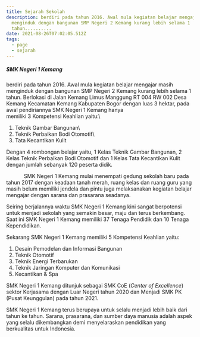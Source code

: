 ```yaml
---
title: Sejarah Sekolah
description: berdiri pada tahun 2016. Awal mula kegiatan belajar mengajar masih
  menginduk dengan bangunan SMP Negeri 2 Kemang kurang lebih selama 1
  tahun..........
date: 2021-08-26T07:02:05.512Z
tags:
  - page
  - sejarah
---
```

##### SMK Negeri 1 Kemang 

berdiri pada tahun 2016. Awal mula kegiatan belajar mengajar masih menginduk dengan bangunan SMP Negeri 2 Kemang kurang lebih selama 1 tahun. Berlokasi di Jalan Kemang Limus Manggung RT 004 RW 002 Desa Kemang Kecamatan Kemang Kabupaten Bogor dengan luas 3 hektar, pada awal pendiriannya SMK Negeri 1 Kemang hanya\
memiliki 3 Kompetensi Keahlian yaitu:\
1. Teknik Gambar Bangunan\
2. Teknik Perbaikan Bodi Otomotif\
3. Tata Kecantikan Kulit

Dengan 4 rombongan belajar yaitu, 1 Kelas Teknik Gambar Bangunan, 2 Kelas Teknik Perbaikan Bodi Otomotif dan 1 Kelas Tata Kecantikan Kulit dengan jumlah sebanyak 120 peserta didik.

            SMK Negeri 1 Kemang mulai menempati gedung sekolah baru pada tahun 2017 dengan keadaan tanah merah, ruang kelas dan ruang guru yang masih belum memiliki jendela dan pintu juga melaksanakan kegiatan belajar mengajar dengan sarana dan prasarana seadanya.

Seiring berjalannya waktu SMK Negeri 1 Kemang kini sangat berpotensi untuk menjadi sekolah yang semakin besar, maju dan terus berkembang. Saat ini SMK Negeri 1 Kemang memiliki 37 Tenaga Pendidik dan 10 Tenaga Kependidikan.

Sekarang SMK Negeri 1 Kemang memiliki 5 Kompetensi Keahlian yaitu:

1. Desain Pemodelan dan Informasi Bangunan
2. Teknik Otomotif
3. Teknik Energi Terbarukan
4. Teknik Jaringan Komputer dan Komunikasi
5. Kecantikan & Spa

SMK Negeri 1 Kemang ditunjuk sebagai SMK CoE (*Center of Excellence*) sektor Kerjasama dengan Luar Negeri tahun 2020 dan Menjadi SMK PK (Pusat Keunggulan) pada tahun 2021.

SMK Negeri 1 Kemang terus berupaya untuk selalu menjadi lebih baik dari tahun ke tahun. Sarana, prasarana, dan sumber daya manusia adalah aspek yang selalu dikembangkan demi menyelaraskan pendidikan yang berkualitas untuk Indonesia.
